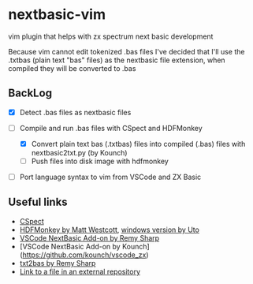 nextbasic-vim
=============

vim plugin that helps with zx spectrum next basic development

Because vim cannot edit tokenized .bas files I've decided that I'll use the .txtbas (plain text "bas" files) as the nextbasic file extension, when compiled
they will be converted to .bas


BackLog
-------
  
  - [x] Detect .bas files as nextbasic files
  - [ ] Compile and run .bas files with CSpect and HDFMonkey
    * [x] Convert plain text bas (.txtbas) files into compiled (.bas) files with nextbasic2txt.py (by Kounch)
    * [ ] Push files into disk image with hdfmonkey
  - [ ] Port language syntax to vim from VSCode and ZX Basic




Useful links
------------

  * [CSpect](http://dailly.blogspot.com/)
  * [HDFMonkey by Matt Westcott](https://github.com/gasman/hdfmonkey), [windows version by Uto](https://uto.speccy.org) 
  * [VSCode NextBasic Add-on by Remy Sharp](https://github.com/remy/vscode-nextbasic)
  * [VSCode NextBasic Add-on by Kounch] (https://github.com/kounch/vscode_zx)
  * [txt2bas by Remy Sharp](https://github.com/remy/txt2bas)
  * [Link to a file in an external repository](https://stackoverflow.com/questions/15844542/git-symlink-reference-to-a-file-in-an-external-repository/27770463#27770463)
